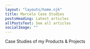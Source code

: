 ```yaml
---
layout: "layouts/home.njk"
title: Marcelo Case Studies
postsHeading: Latest articles
allPostsText: See all articles
socialImage: ""
---
```


Case Studies of my Products & Projects
